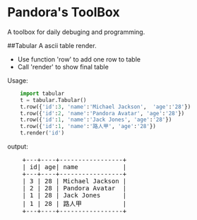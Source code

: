 Pandora's ToolBox
=================

A toolbox for daily debuging and programming.

##Tabular
A ascii table render.
* Use function 'row' to add one row to table
* Call 'render' to show final table

Usage:

```python
	import tabular
	t = tabular.Tabular()
	t.row({'id':3, 'name':'Michael Jackson',  'age':'28'})
	t.row({'id':2, 'name':'Pandora Avatar', 'age':'28'})
	t.row({'id':1, 'name':'Jack Jones', 'age':'28'})
	t.row({'id':1, 'name':'路人甲', 'age':'28'})
	t.render('id')
```

output:
<pre>
	+---+----+-----------------+
	| id| age| name            |
	+---+----+-----------------+
	| 3 | 28 | Michael Jackson |
	| 2 | 28 | Pandora Avatar  |
	| 1 | 28 | Jack Jones      |
	| 1 | 28 | 路人甲           |
	+---+----+-----------------+
<pre>



